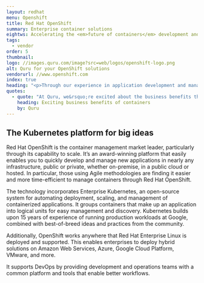 ```yaml
---
layout: redhat
menu: Openshift
title: Red Hat OpenShift
summary: Enterprise container solutions
eightws: Accelerating the <em>future of containers</em> development and management 
tags:
  - vendor
order: 5
thumbnail:
logo: //images.quru.com/image?src=web/logos/openshift-logo.png
alt: Quru for your OpenShift solutions
vendorurl: //www.openshift.com
index: true
heading: "<p>Through our experience in application development and management, we know that containers are the future. Some of our clients use containers to build, deploy and manage applications in production environments and are seeing increasing benefits to their organisations. Many more have deployed proofs-of-concept.</p><p>Red Hat OpenShift is a &lsquo;container-as-a-service&rsquo; offering that is a cost-effective way to rapidly gain the benefits of this exciting technology at scale.</p>"
quotes:
  - quote: "At Quru, we&rsquo;re excited about the business benefits that containers bring to businesses and believe that Red Hat OpenShift is a major asset in managing these resources."
    heading: Exciting business benefits of containers
    by: Quru
---
```

## The Kubernetes platform for big ideas

Red Hat OpenShift is the container management market leader, particularly through its capability to scale. It’s an award-winning platform that easily enables you to quickly develop and manage new applications in nearly any infrastructure, public or private, whether on-premise, in a public cloud or hosted. In particular, those using Agile methodologies are finding it easier and more time-efficient to manage containers through Red Hat OpenShift.

The technology incorporates Enterprise Kubernetes, an open-source system for automating deployment, scaling, and management of containerized applications. It groups containers that make up an application into logical units for easy management and discovery. Kubernetes builds upon 15 years of experience of running production workloads at Google, combined with best-of-breed ideas and practices from the community.

Additionally, OpenShift works anywhere that Red Hat Enterprise Linux is deployed and supported. This enables enterprises to deploy hybrid solutions on Amazon Web Services, Azure, Google Cloud Platform, VMware, and more.
 
It supports DevOps by providing development and operations teams with a common platform and tools that enable better workflows.

